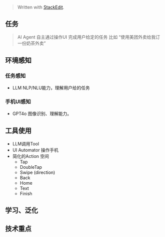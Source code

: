 


> Written with [StackEdit](https://stackedit.io/).

## 任务
> AI Agent 自主通过操作UI 完成用户给定的任务 比如 “使用美团外卖给我订一份奶茶外卖”

## 环境感知
### 任务感知
* LLM NLP/NLU能力，理解用户给的任务
### 手机UI感知
* GPT4o 图像识别、理解能力。

## 工具使用
* LLM调用Tool
* UI Automator 操作手机
* 简化的Action 空间
	* Tap
	* DoubleTap
	* Swipe (direction)
	* Back
	* Home
	* Text
	* Finish

## 学习、泛化

## 技术重点

<!--stackedit_data:
eyJoaXN0b3J5IjpbMTAwNTA1MjM3N119
-->